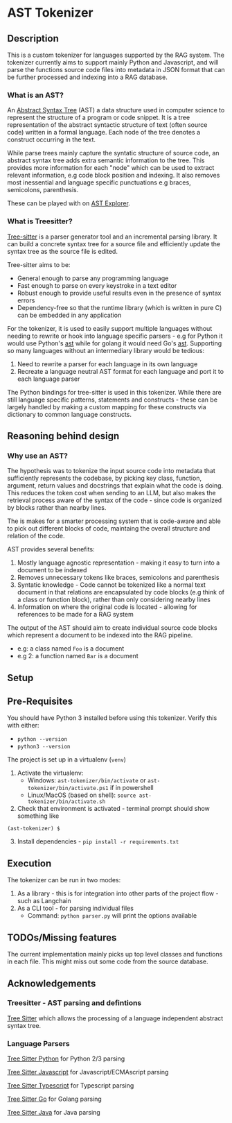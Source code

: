 # AST Tokenizer

## Description

This is a custom tokenizer for languages supported by the RAG system. The tokenizer currently aims to support mainly Python and Javascript, and will parse the functions source code files into metadata in JSON format that can be further processed and indexing into a RAG database.

### What is an AST?
An [Abstract Syntax Tree](https://en.wikipedia.org/wiki/Abstract_syntax_tree) (AST) a data structure used in computer science to represent the structure of a program or code snippet. It is a tree representation of the abstract syntactic structure of text (often source code) written in a formal language. Each node of the tree denotes a construct occurring in the text. 

While parse trees mainly capture the syntatic structure of source code, an abstract syntax tree adds extra semantic information to the tree. This provides more information for each "node" which can be used to extract relevant information, e.g code block position and indexing. It also removes most inessential and language specific punctuations e.g braces, semicolons, parenthesis.

These can be played with on [AST Explorer](https://astexplorer.net/).

### What is Treesitter?
[Tree-sitter](https://tree-sitter.github.io/tree-sitter/) is a parser generator tool and an incremental parsing library. It can build a concrete syntax tree for a source file and efficiently update the syntax tree as the source file is edited. 

Tree-sitter aims to be:
- General enough to parse any programming language
- Fast enough to parse on every keystroke in a text editor
- Robust enough to provide useful results even in the presence of syntax errors
- Dependency-free so that the runtime library (which is written in pure C) can be embedded in any application

For the tokenizer, it is used to easily support multiple languages without needing to rewrite or hook into language specific parsers - e.g for Python it would use Python's [ast](https://docs.python.org/3/library/ast.html) while for golang it would need Go's [ast](https://pkg.go.dev/go/ast). Supporting so many languages without an intermediary library would be tedious:
1) Need to rewrite a parser for each language in its own language
2) Recreate a language neutral AST format for each language and port it to each language parser

The Python bindings for tree-sitter is used in this tokenizer. While there are still language specific patterns, statements and constructs - these can be largely handled by making a custom mapping for these constructs via dictionary to common language constructs.

## Reasoning behind design 

### Why use an AST?
The hypothesis was to tokenize the input source code into metadata that sufficiently represents the codebase, by picking key class, function, argument, return values and docstrings that explain what the code is doing. This reduces the token cost when sending to an LLM, but also makes the retrieval process aware of the syntax of the code - since code is organized by blocks rather than nearby lines.

The is makes for a smarter processing system that is code-aware and able to pick out different blocks of code, maintaing the overall structure and relation of the code.

AST provides several benefits:
1) Mostly language agnostic representation - making it easy to turn into a document to be indexed
2) Removes unnecessary tokens like braces, semicolons and parenthesis
3) Syntatic knowledge - Code cannot be tokenized like a normal text document in that relations are encapsulated by code blocks (e.g think of a class or function block), rather than only considering nearby lines
4) Information on where the original code is located - allowing for references to be made for a RAG system


The output of the AST should aim to create individual source code blocks which represent a document to be indexed into the RAG pipeline.
- e.g: a class named `Foo` is a document
- e.g 2: a function named `Bar` is a document 

## Setup

## Pre-Requisites 

You should have Python 3 installed before using this tokenizer. Verify this with either:
- `python --version`
- `python3 --version`

The project is set up in a virtualenv (`venv`)
1) Activate the virtualenv: 
    - Windows: `ast-tokenizer/bin/activate` or `ast-tokenizer/bin/activate.ps1` if in powershell
    - Linux/MacOS (based on shell): `source ast-tokenizer/bin/activate.sh`
2) Check that environment is activated - terminal prompt should show something like
```
(ast-tokenizer) $
```
3) Install dependencies - `pip install -r requirements.txt`

## Execution

The tokenizer can be run in two modes:
1) As a library - this is for integration into other parts of the project flow - such as Langchain
2) As a CLI tool - for parsing individual files
    - Command: `python parser.py` will print the options available 

## TODOs/Missing features

The current implementation mainly picks up top level classes and functions in each file. This might miss out some code from the source database.

## Acknowledgements

### Treesitter - AST parsing and defintions
[Tree Sitter](https://github.com/tree-sitter/tree-sitter) which allows the processing of a language independent abstract syntax tree.

### Language Parsers
[Tree Sitter Python](https://github.com/tree-sitter/tree-sitter-python) for Python 2/3 parsing

[Tree Sitter Javascript](https://github.com/tree-sitter/tree-sitter-javascript) for Javascript/ECMAscript parsing

[Tree Sitter Typescript](https://github.com/tree-sitter/tree-sitter-typescript/blob/master/common/define-grammar.js) for Typescript parsing

[Tree Sitter Go](https://github.com/tree-sitter/tree-sitter-go) for Golang parsing


[Tree Sitter Java](https://github.com/tree-sitter/tree-sitter-java) for Java parsing
